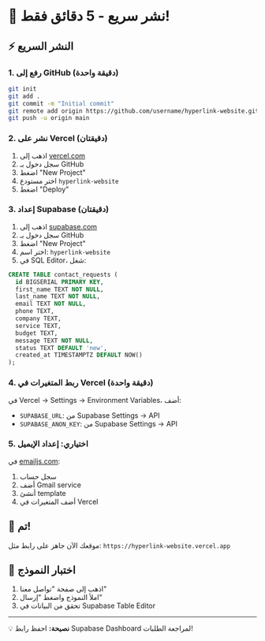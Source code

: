 # 🚀 نشر سريع - 5 دقائق فقط!

## ⚡ النشر السريع

### 1. رفع إلى GitHub (دقيقة واحدة)
```bash
git init
git add .
git commit -m "Initial commit"
git remote add origin https://github.com/username/hyperlink-website.git
git push -u origin main
```

### 2. نشر على Vercel (دقيقتان)
1. اذهب إلى [vercel.com](https://vercel.com)
2. سجل دخول بـ GitHub
3. اضغط "New Project"
4. اختر مستودع `hyperlink-website`
5. اضغط "Deploy"

### 3. إعداد Supabase (دقيقتان)
1. اذهب إلى [supabase.com](https://supabase.com)
2. سجل دخول بـ GitHub
3. اضغط "New Project"
4. اختر اسم: `hyperlink-website`
5. في SQL Editor، شغل:
```sql
CREATE TABLE contact_requests (
  id BIGSERIAL PRIMARY KEY,
  first_name TEXT NOT NULL,
  last_name TEXT NOT NULL,
  email TEXT NOT NULL,
  phone TEXT,
  company TEXT,
  service TEXT,
  budget TEXT,
  message TEXT NOT NULL,
  status TEXT DEFAULT 'new',
  created_at TIMESTAMPTZ DEFAULT NOW()
);
```

### 4. ربط المتغيرات في Vercel (دقيقة واحدة)
في Vercel → Settings → Environment Variables، أضف:
- `SUPABASE_URL`: من Supabase Settings → API
- `SUPABASE_ANON_KEY`: من Supabase Settings → API

### 5. اختياري: إعداد الإيميل
في [emailjs.com](https://emailjs.com):
1. سجل حساب
2. أضف Gmail service
3. أنشئ template
4. أضف المتغيرات في Vercel

## 🎉 تم!
موقعك الآن جاهز على رابط مثل: `https://hyperlink-website.vercel.app`

## 📱 اختبار النموذج
1. اذهب إلى صفحة "تواصل معنا"
2. املأ النموذج واضغط "إرسال"
3. تحقق من البيانات في Supabase Table Editor

---
💡 **نصيحة:** احفظ رابط Supabase Dashboard لمراجعة الطلبات! 